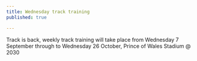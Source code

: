 ```yaml
---
title: Wednesday track training
published: true

---
```


Track is back, weekly track training will take place from Wednesday 7 September through to Wednesday 26 October, Prince of Wales Stadium @ 2030
